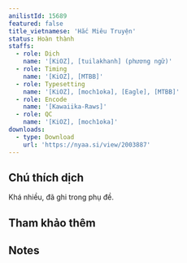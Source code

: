```yaml
---
anilistId: 15689
featured: false
title_vietnamese: 'Hắc Miêu Truyện'
status: Hoàn thành
staffs:
  - role: Dịch
    name: '[KiOZ], [tuilakhanh] (phương ngữ)'
  - role: Timing
    name: '[KiOZ], [MTBB]'
  - role: Typesetting
    name: '[KiOZ], [moch1oka], [Eagle], [MTBB]'
  - role: Encode
    name: '[Kawaiika-Raws]'
  - role: QC
    name: '[KiOZ], [moch1oka]'
downloads:
  - type: Download
    url: 'https://nyaa.si/view/2003887'
---
```

## Chú thích dịch

Khá nhiều, đã ghi trong phụ đề.

## Tham khảo thêm

## Notes
